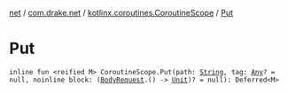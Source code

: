 [net](../../index.md) / [com.drake.net](../index.md) / [kotlinx.coroutines.CoroutineScope](index.md) / [Put](./-put.md)

# Put

`inline fun <reified M> CoroutineScope.Put(path: `[`String`](https://kotlinlang.org/api/latest/jvm/stdlib/kotlin/-string/index.html)`, tag: `[`Any`](https://kotlinlang.org/api/latest/jvm/stdlib/kotlin/-any/index.html)`? = null, noinline block: (`[`BodyRequest`](../../com.drake.net.request/-body-request/index.md)`.() -> `[`Unit`](https://kotlinlang.org/api/latest/jvm/stdlib/kotlin/-unit/index.html)`)? = null): Deferred<M>`